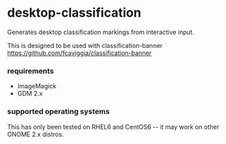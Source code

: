 # desktop-classification
Generates desktop classification markings from interactive input.

This is designed to be used with classification-banner <https://github.com/fcaviggia/classification-banner>

### requirements
 * ImageMagick
 * GDM 2.x

### supported operating systems
This has only been tested on RHEL6 and CentOS6 -- it may work on other GNOME 2.x distros.
